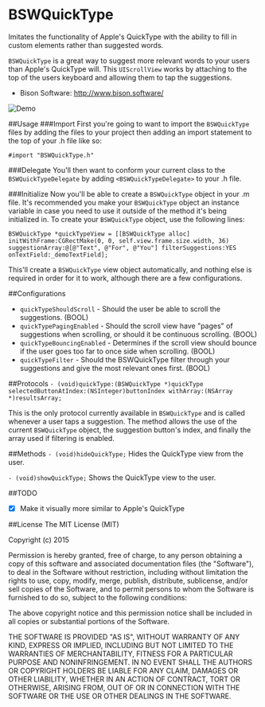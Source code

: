 # BSWQuickType
Imitates the functionality of Apple's QuickType with the ability to fill in custom elements rather than suggested words.

`BSWQuickType` is a great way to suggest more relevant words to your users than Apple's QuickType will. This `UIScrollView` works by attaching to the top of the users keyboard and allowing them to tap the suggestions.

- Bison Software: http://www.bison.software/

![Demo](https://i.imgur.com/SxGWtcf.gif)

##Usage
###Import
First you're going to want to import the `BSWQuickType` files by adding the files to your project then adding an import statement to the top of your .h file like so:

`#import "BSWQuickType.h"`

###Delegate
You'll then want to conform your current class to the `BSWQuickTypeDelegate` by adding `<BSWQuickTypeDelegate>` to your .h file.

###Initialize
Now you'll be able to create a `BSWQuickType` object in your .m file. It's recommended you make your `BSWQuickType` object an instance variable in case you need to use it outside of the method it's being initialized in. To create your `BSWQuickType` object, use the following lines:

```BSWQuickType *quickTypeView = [[BSWQuickType alloc] initWithFrame:CGRectMake(0, 0, self.view.frame.size.width, 36) suggestionArray:@[@"Text", @"For", @"You"] filterSuggestions:YES onTextField:_demoTextField];```

This'll create a `BSWQuickType` view object automatically, and nothing else is required in order for it to work, although there are a few configurations.

##Configurations
- `quickTypeShouldScroll` - Should the user be able to scroll the suggestions. (BOOL)
- `quickTypePagingEnabled` - Should the scroll view have "pages" of suggestions when scrolling, or should it be continuous scrolling. (BOOL)
- `quickTypeBouncingEnabled` - Determines if the scroll view should bounce if the user goes too far to once side when scrolling. (BOOL)
- `quickTypeFilter` - Should the BSWQuickType filter through your suggestions and give the most relevant ones first. (BOOL)

##Protocols
```- (void)quickType:(BSWQuickType *)quickType selectedButtonAtIndex:(NSInteger)buttonIndex withArray:(NSArray *)resultsArray;```

This is the only protocol currently available in `BSWQuickType` and is called whenever a user taps a suggestion. The method allows the use of the current `BSWQuickType` object, the suggestion button's index, and finally the array used if filtering is enabled.

##Methods
```- (void)hideQuickType;```
Hides the QuickType view from the user.

```- (void)showQuickType;```
Shows the QuickType view to the user.

##TODO
- [x] Make it visually more similar to Apple's QuickType

##License
The MIT License (MIT)

Copyright (c) 2015 

Permission is hereby granted, free of charge, to any person obtaining a copy
of this software and associated documentation files (the "Software"), to deal
in the Software without restriction, including without limitation the rights
to use, copy, modify, merge, publish, distribute, sublicense, and/or sell
copies of the Software, and to permit persons to whom the Software is
furnished to do so, subject to the following conditions:

The above copyright notice and this permission notice shall be included in all
copies or substantial portions of the Software.

THE SOFTWARE IS PROVIDED "AS IS", WITHOUT WARRANTY OF ANY KIND, EXPRESS OR
IMPLIED, INCLUDING BUT NOT LIMITED TO THE WARRANTIES OF MERCHANTABILITY,
FITNESS FOR A PARTICULAR PURPOSE AND NONINFRINGEMENT. IN NO EVENT SHALL THE
AUTHORS OR COPYRIGHT HOLDERS BE LIABLE FOR ANY CLAIM, DAMAGES OR OTHER
LIABILITY, WHETHER IN AN ACTION OF CONTRACT, TORT OR OTHERWISE, ARISING FROM,
OUT OF OR IN CONNECTION WITH THE SOFTWARE OR THE USE OR OTHER DEALINGS IN THE
SOFTWARE.
